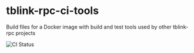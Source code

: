 # tblink-rpc-ci-tools
Build files for a Docker image with build and test tools used by other tblink-rpc projects

![CI Status](https://github.com/tblink-rpc/tblink-rpc-ci-tools/actions/workflows/ci.yml/badge.svg)

